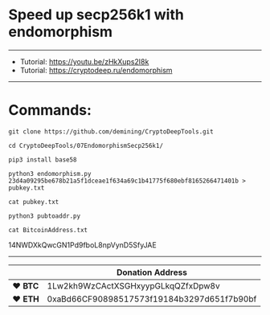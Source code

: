 # Speed up secp256k1 with endomorphism

---

* Tutorial: https://youtu.be/zHkXups2I8k
* Tutorial: https://cryptodeep.ru/endomorphism

---

# Commands:

    git clone https://github.com/demining/CryptoDeepTools.git

    cd CryptoDeepTools/07EndomorphismSecp256k1/

    pip3 install base58

    python3 endomorphism.py 23d4a09295be678b21a5f1dceae1f634a69c1b41775f680ebf8165266471401b > pubkey.txt
    
    cat pubkey.txt
    
    python3 pubtoaddr.py
    
    cat BitcoinAddress.txt
    

14NWDXkQwcGN1Pd9fboL8npVynD5SfyJAE






---



|  | Donation Address |
| --- | --- |
| ♥ __BTC__ | 1Lw2kh9WzCActXSGHxyypGLkqQZfxDpw8v |
| ♥ __ETH__ | 0xaBd66CF90898517573f19184b3297d651f7b90bf |
